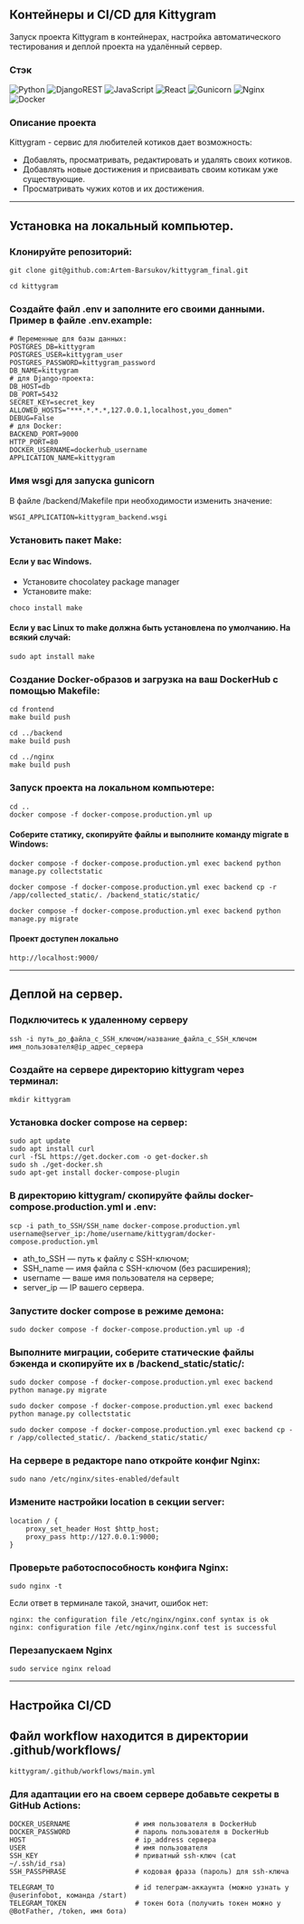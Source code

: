 ## Контейнеры и CI/CD для Kittygram
Запуск проекта Kittygram в контейнерах, настройка автоматического тестирования и деплой проекта на удалённый сервер.

### Стэк

![Python](https://img.shields.io/badge/python-3670A0?style=for-the-badge&logo=python&logoColor=ffdd54) ![DjangoREST](https://img.shields.io/badge/DJANGO-REST-ff1709?style=for-the-badge&logo=django&logoColor=white&color=ff1709&labelColor=blue) ![JavaScript](https://img.shields.io/badge/javascript-%23323330.svg?style=for-the-badge&logo=javascript&logoColor=%23F7DF1E) ![React](https://img.shields.io/badge/react-%2320232a.svg?style=for-the-badge&logo=react&logoColor=%2361DAFB) ![Gunicorn](https://img.shields.io/badge/gunicorn-%298729.svg?style=for-the-badge&logo=gunicorn&logoColor=white) ![Nginx](https://img.shields.io/badge/nginx-%23009639.svg?style=for-the-badge&logo=nginx&logoColor=white) ![Docker](https://img.shields.io/badge/-Docker-464646?style=for-the-badge&logo=Docker&logoColor=56C0C0&color=cd5c5c)

### Описание проекта 
Kittygram - сервис для любителей котиков дает возможность:

- Добавлять, просматривать, редактировать и удалять своих котиков.
- Добавлять новые достижения и присваивать своим котикам уже существующие.
- Просматривать чужих котов и их достижения.

___
## Установка на локальный компьютер.

### Клонируйте репозиторий:

```
git clone git@github.com:Artem-Barsukov/kittygram_final.git
```

```
cd kittygram
```

### Создайте файл .env и заполните его своими данными. Пример в файле .env.example:

```
# Переменные для базы данных:
POSTGRES_DB=kittygram
POSTGRES_USER=kittygram_user
POSTGRES_PASSWORD=kittygram_password
DB_NAME=kittygram
# для Django-проекта:
DB_HOST=db
DB_PORT=5432
SECRET_KEY=secret_key
ALLOWED_HOSTS="***.*.*.*,127.0.0.1,localhost,you_domen"
DEBUG=False
# для Docker:
BACKEND_PORT=9000
HTTP_PORT=80
DOCKER_USERNAME=dockerhub_username
APPLICATION_NAME=kittygram
```
### Имя wsgi для запуска gunicorn
В файле /backend/Makefile при необходимости изменить значение:

```
WSGI_APPLICATION=kittygram_backend.wsgi
```

### Установить пакет Make:

#### Если у вас Windows.
- Установите chocolatey package manager 
- Установите make:
```
choco install make
```
#### Если у вас Linux то make должна быть установлена по умолчанию. На всякий случай:
```
sudo apt install make
```

### Создание Docker-образов и загрузка на ваш DockerHub с помощью Makefile:

```
cd frontend
make build push
```

```
cd ../backend
make build push
```

```
cd ../nginx
make build push
```

### Запуск проекта на локальном компьютере:

```
cd ..
docker compose -f docker-compose.production.yml up
```

#### Соберите статику, скопируйте файлы и выполните команду migrate в Windows:

```
docker compose -f docker-compose.production.yml exec backend python manage.py collectstatic
```

```
docker compose -f docker-compose.production.yml exec backend cp -r /app/collected_static/. /backend_static/static/
```

```
docker compose -f docker-compose.production.yml exec backend python manage.py migrate
```

#### Проект доступен локально

```
http://localhost:9000/
```

___
## Деплой на сервер.

### Подключитесь к удаленному серверу

```
ssh -i путь_до_файла_с_SSH_ключом/название_файла_с_SSH_ключом имя_пользователя@ip_адрес_сервера 
```

### Создайте на сервере директорию kittygram через терминал:

```
mkdir kittygram
```

### Установка docker compose на сервер:

```
sudo apt update
sudo apt install curl
curl -fSL https://get.docker.com -o get-docker.sh
sudo sh ./get-docker.sh
sudo apt-get install docker-compose-plugin
```

### В директорию kittygram/ скопируйте файлы docker-compose.production.yml и .env:

```
scp -i path_to_SSH/SSH_name docker-compose.production.yml username@server_ip:/home/username/kittygram/docker-compose.production.yml
```
* ath_to_SSH — путь к файлу с SSH-ключом;
* SSH_name — имя файла с SSH-ключом (без расширения);
* username — ваше имя пользователя на сервере;
* server_ip — IP вашего сервера.

### Запустите docker compose в режиме демона:

```
sudo docker compose -f docker-compose.production.yml up -d
```

### Выполните миграции, соберите статические файлы бэкенда и скопируйте их в /backend_static/static/:

```
sudo docker compose -f docker-compose.production.yml exec backend python manage.py migrate
```

```
sudo docker compose -f docker-compose.production.yml exec backend python manage.py collectstatic
```

```
sudo docker compose -f docker-compose.production.yml exec backend cp -r /app/collected_static/. /backend_static/static/
```

### На сервере в редакторе nano откройте конфиг Nginx:

```
sudo nano /etc/nginx/sites-enabled/default
```

### Измените настройки location в секции server:

```
location / {
    proxy_set_header Host $http_host;
    proxy_pass http://127.0.0.1:9000;
}
```

### Проверьте работоспособность конфига Nginx:

```
sudo nginx -t
```

Если ответ в терминале такой, значит, ошибок нет:
```
nginx: the configuration file /etc/nginx/nginx.conf syntax is ok
nginx: configuration file /etc/nginx/nginx.conf test is successful
```

### Перезапускаем Nginx

```
sudo service nginx reload
```

___
## Настройка CI/CD

## Файл workflow находится в директории .github/workflows/

```
kittygram/.github/workflows/main.yml
```

### Для адаптации его на своем сервере добавьте секреты в GitHub Actions:

```
DOCKER_USERNAME                # имя пользователя в DockerHub
DOCKER_PASSWORD                # пароль пользователя в DockerHub
HOST                           # ip_address сервера
USER                           # имя пользователя
SSH_KEY                        # приватный ssh-ключ (cat ~/.ssh/id_rsa)
SSH_PASSPHRASE                 # кодовая фраза (пароль) для ssh-ключа

TELEGRAM_TO                    # id телеграм-аккаунта (можно узнать у @userinfobot, команда /start)
TELEGRAM_TOKEN                 # токен бота (получить токен можно у @BotFather, /token, имя бота)
```

